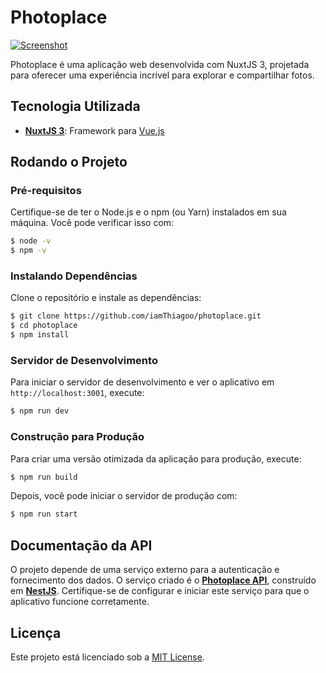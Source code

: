 # Photoplace

[![Screenshot](https://photoplace.vercel.app/images/screenshots/2.png)](https://photoplace.vercel.app/)

Photoplace é uma aplicação web desenvolvida com NuxtJS 3, projetada para oferecer uma experiência incrível para explorar e compartilhar fotos.

## Tecnologia Utilizada

- **[NuxtJS 3](https://nuxt.com/)**: Framework para [Vue.js](https://vuejs.org/)

## Rodando o Projeto

### Pré-requisitos

Certifique-se de ter o Node.js e o npm (ou Yarn) instalados em sua máquina. Você pode verificar isso com:

```bash
$ node -v
$ npm -v
```

### Instalando Dependências

Clone o repositório e instale as dependências:

```bash
$ git clone https://github.com/iamThiagoo/photoplace.git
$ cd photoplace
$ npm install
```

### Servidor de Desenvolvimento

Para iniciar o servidor de desenvolvimento e ver o aplicativo em `http://localhost:3001`, execute:

```bash
$ npm run dev
```

### Construção para Produção

Para criar uma versão otimizada da aplicação para produção, execute:

```bash
$ npm run build
```

Depois, você pode iniciar o servidor de produção com:

```bash
$ npm run start
```

## Documentação da API

O projeto depende de uma serviço externo para a autenticação e fornecimento dos dados. O serviço criado é o **[Photoplace API](https://github.com/iamThiagoo/photoplace-api)**, construído em **[NestJS](https://nestjs.com/)**. Certifique-se de configurar e iniciar este serviço para que o aplicativo funcione corretamente.

## Licença

Este projeto está licenciado sob a [MIT License](LICENSE).
